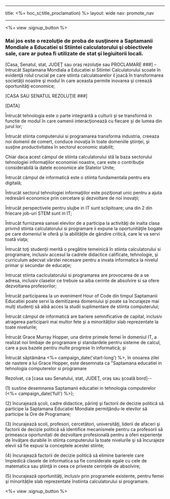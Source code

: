 * * *

title: <%= hoc_s(:title_proclamation) %> layout: wide nav: promote_nav

* * *

<%= view :signup_button %>

### Mai jos este o rezoluţie de proba de susţinere a Saptamanii Mondiale a Educatiei si Stiintei calculatorului şi obiectivele sale, care ar putea fi utilizate de stat şi legiuitorii locali.

  
[Casa, Senatul, stat, JUDEŢ sau oraş rezoluţie sau PROCLAMARE ###] – întrucât Saptamana Mondiala a Educatiei si Stiintei Calculatorului scoate în evidenţă rolul crucial pe care stiinta calculatoarelor il joacă în transformarea societăţii noastre şi modul în care aceasta permite inovarea şi creează oportunităţi economice;

[CASA SAU SENATUL REZOLUŢIE ###]

[DATA]

Întrucât tehnologia este o parte integrantă a culturii şi se transformă in functie de modul în care oamenii interacţionează cu fiecare şi de lumea din jurul lor;

Întrucât stiinta computerului si programarea transforma industria, creeaza noi domenii de comert, conduce inovaţia în toate domeniile ştiinţei, şi susţine productivitatea în sectorul economic stabilit;

Chiar daca acest câmpul de stiinta calculatorului stă la baza sectorului tehnologiei informaţiilor economiei noastre, care este o contribuţie considerabilă la datele economice ale Statelor Unite;

Întrucât câmpul de informatică este o stiinta fundamentala pentru era digitală;

Întrucât sectorul tehnologiei informaţiilor este poziţionat unic pentru a ajuta redresării economice prin cercetare şi dezvoltare de noi inovaţii;

Întrucât perspectivele pentru slujbe in IT sunt sclipitoare; una din 2 din friecare job-uri STEM sunt in IT;

Întrucât furnizarea sansei elevilor de a participa la activităţi de inalta clasa privind stiinta calculatorului si programare ii expune la oportunităţile bogate pe care domeniul le oferă şi la abilităţile de gândire critică, care le va servi toată viaţa;

Întrucât toţi studenţii merită o pregătire temeinică în stiinta calculatorului si programare, inclusiv accesul la cadrele didactice calificate, tehnologie, şi curriculum adecvat vârstei necesare pentru a invata informatica la nivelul primar şi secundar de educaţie;

Intrucat stiinta caclculatorului si programarea are provocarea de a se adresa, inclusiv claselor ce trebuie sa aiba cerinte de absolvire si sa ofere dezvoltarea profesorilor;

Întrucât participarea la un eveniment Hour of Code din timpul Saptamanii Educatiei poate servi la demitizarea domeniului şi poate sa încurajeze mai mulţi studenţi să aibă acces la studii suplimentare de stiinta computerului;

Întrucât câmpul de informatică are bariere semnificative de capital, inclusiv atragerea participarii mai multor fete şi a minorităţilor slab reprezentate la toate nivelurile;

Întrucât Grace Murray Hopper, una dintre primele femei în domeniul IT, a realizat noi limbaje de programare şi standardele pentru sisteme de calcul, care a pus bazele pentru multe progrese în informatică; şi

Întrucât săptămâna <%= campaign_date('start-long') %>, în onoarea zilei de nastere a lui Grace Hopper, este desemnata ca "Saptamana educatiei in tehnologia computerelor si programare

Rezolvat, ca [casa sau Senatului, stat, JUDEŢ, oraş sau şcoală bord]--

(1) sustine desemnarea Saptamanii educatiei in tehnologia computerelor (<%= campaign_date('full') %>);

(2) încurajează şcoli, cadre didactice, părinţi şi factorii de decizie politică să participe la Saptamana Educatiei Mondiale permiţându-le elevilor să participe la Ore de Programare;

(3) încurajează scoli, profesori, cercetători, universităţi, liderii de afaceri şi factorii de decizie politică să identifice mecanismele pentru ca profesorii să primeasca oportunitati de dezvoltare profesională pentru a oferi experienţe de învăţare durabile în stiinta computerului la toate nivelurile şi să încurajeze elevii să fie expusi la conceptele acestei stiinte;

(4) încurajează factorii de decizie politică să elimine barierele care împiedică clasele de informatica sa fie considerate egale cu cele de matematica sau ştiinţă in ceea ce priveste cerinţele de absolvire;

(5) încurajează oportunităţi, inclusiv prin programele existente, pentru femei şi minorităţile slab reprezentate înstiinta calculatorului si programare.

<%= view :signup_button %>
